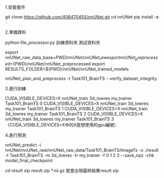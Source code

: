 1.安裝套件

git clone https://github.com/40647045S/nnUNet.git
cd nnUNet
pip install -e .

2.準備資料

python file_processor.py 訓練資料夾 測試資料夾

export nnUNet_raw_data_base=${PWD}/nnUNet/nnUNet_raw
export nnUNet_preprocessed=${PWD}/nnUNet/nnUNet_preprocessed
export RESULTS_FOLDER=${PWD}/nnUNet/nnUNet_trained_models

nnUNet_plan_and_preprocess -t Task101_BrainTS --verify_dataset_integrity

3.進行訓練

CUDA_VISIBLE_DEVICES=X nnUNet_train 3d_lowres my_trainer Task101_BrainTS 0
CUDA_VISIBLE_DEVICES=X nnUNet_train 3d_lowres my_trainer Task101_BrainTS 1
CUDA_VISIBLE_DEVICES=X nnUNet_train 3d_lowres my_trainer Task101_BrainTS 2
CUDA_VISIBLE_DEVICES=X nnUNet_train 3d_lowres my_trainer Task101_BrainTS 3
（CUDA_VISIBLE_DEVICES=X中的X是想使用的gpu編號）

4.進行預測

nnUNet_predict -i nnUNet/nnUNet_raw/nnUNet_raw_data/Task101_BrainTS/imageTs  -o ./result -t Task101_BrainTS -m 3d_lowres -tr my_trainer -f 0 1 2 3 --save_npz -chk model_final_checkpoint

cd result
zip result.zip *.nii.gz
就會出現最終結果result.zip
